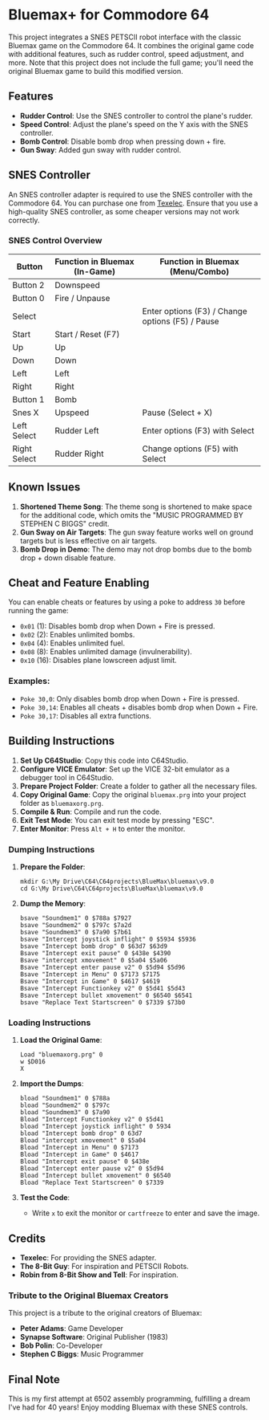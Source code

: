 # Bluemax+ for Commodore 64

This project integrates a SNES PETSCII robot interface with the classic Bluemax game on the Commodore 64. It combines the original game code with additional features, such as rudder control, speed adjustment, and more. Note that this project does not include the full game; you'll need the original Bluemax game to build this modified version.

## Features

- **Rudder Control**: Use the SNES controller to control the plane's rudder.
- **Speed Control**: Adjust the plane's speed on the Y axis with the SNES controller.
- **Bomb Control**: Disable bomb drop when pressing down + fire.
- **Gun Sway**: Added gun sway with rudder control.

## SNES Controller

An SNES controller adapter is required to use the SNES controller with the Commodore 64. You can purchase one from [Texelec](https://texelec.com/product/snes-adapter-commodore/). Ensure that you use a high-quality SNES controller, as some cheaper versions may not work correctly.

### SNES Control Overview

| Button           | Function in Bluemax (In-Game)     | Function in Bluemax (Menu/Combo)                 |
|------------------|-----------------------------------|--------------------------------------------------|
| Button 2         | Downspeed                         |                                                  |
| Button 0         | Fire / Unpause                    |                                                  |
| Select           |                                   | Enter options (F3) / Change options (F5) / Pause |
| Start            | Start / Reset (F7)                |                                                  |
| Up               | Up                                |                                                  |
| Down             | Down                              |                                                  |
| Left             | Left                              |                                                  |
| Right            | Right                             |                                                  |
| Button 1         | Bomb                              |                                                  |
| Snes X           | Upspeed                           | Pause (Select + X)                               |
| Left Select      | Rudder Left                       | Enter options (F3) with Select                   |
| Right Select     | Rudder Right                      | Change options (F5) with Select                  |

## Known Issues

1. **Shortened Theme Song**: The theme song is shortened to make space for the additional code, which omits the "MUSIC PROGRAMMED BY STEPHEN C BIGGS" credit.
2. **Gun Sway on Air Targets**: The gun sway feature works well on ground targets but is less effective on air targets.
3. **Bomb Drop in Demo**: The demo may not drop bombs due to the bomb drop + down disable feature.

## Cheat and Feature Enabling

You can enable cheats or features by using a poke to address `30` before running the game:

- `0x01` (1): Disables bomb drop when Down + Fire is pressed.
- `0x02` (2): Enables unlimited bombs.
- `0x04` (4): Enables unlimited fuel.
- `0x08` (8): Enables unlimited damage (invulnerability).
- `0x10` (16): Disables plane lowscreen adjust limit.

### Examples:

- `Poke 30,0`: Only disables bomb drop when Down + Fire is pressed.
- `Poke 30,14`: Enables all cheats + disables bomb drop when Down + Fire.
- `Poke 30,17`: Disables all extra functions.

## Building Instructions

1. **Set Up C64Studio**: Copy this code into C64Studio.
2. **Configure VICE Emulator**: Set up the VICE 32-bit emulator as a debugger tool in C64Studio.
3. **Prepare Project Folder**: Create a folder to gather all the necessary files.
4. **Copy Original Game**: Copy the original `bluemax.prg` into your project folder as `bluemaxorg.prg`.
5. **Compile & Run**: Compile and run the code.
6. **Exit Test Mode**: You can exit test mode by pressing "ESC".
7. **Enter Monitor**: Press `Alt + H` to enter the monitor.

### Dumping Instructions

1. **Prepare the Folder**:
    ```shell
    mkdir G:\My Drive\C64\C64projects\BlueMax\bluemax\v9.0
    cd G:\My Drive\C64\C64projects\BlueMax\bluemax\v9.0
    ```

2. **Dump the Memory**:
    ```shell
    bsave "Soundmem1" 0 $788a $7927
    bsave "Soundmem2" 0 $797c $7a2d
    bsave "Soundmem3" 0 $7a90 $7b61
    bsave "Intercept joystick inflight" 0 $5934 $5936
    bsave "Intercept bomb drop" 0 $63d7 $63d9
    Bsave "Intercept exit pause" 0 $438e $4390
    Bsave "intercept xmovement" 0 $5a04 $5a06 
    Bsave "Intercept enter pause v2" 0 $5d94 $5d96
    Bsave "Intercept in Menu" 0 $7173 $7175
    Bsave "Intercept in Game" 0 $4617 $4619
    Bsave "Intercept Functionkey v2" 0 $5d41 $5d43
    Bsave "Intercept bullet xmovement" 0 $6540 $6541
    bsave "Replace Text Startscreen" 0 $7339 $73b0
    ```

### Loading Instructions

1. **Load the Original Game**:
    ```shell
    Load "bluemaxorg.prg" 0
    w $D016
    X
    ```

2. **Import the Dumps**:
    ```shell
    bload "Soundmem1" 0 $788a
    bload "Soundmem2" 0 $797c
    bload "Soundmem3" 0 $7a90
    Bload "Intercept Functionkey v2" 0 $5d41
    bload "Intercept joystick inflight" 0 5934
    bload "Intercept bomb drop" 0 63d7
    Bload "intercept xmovement" 0 $5a04
    Bload "Intercept in Menu" 0 $7173
    Bload "Intercept in Game" 0 $4617
    Bload "Intercept exit pause" 0 $438e
    Bload "Intercept enter pause v2" 0 $5d94 
    Bload "Intercept bullet xmovement" 0 $6540
    Bload "Replace Text Startscreen" 0 $7339
    ```

3. **Test the Code**:
    - Write `x` to exit the monitor or `cartfreeze` to enter and save the image.

## Credits

- **Texelec**: For providing the SNES adapter.
- **The 8-Bit Guy**: For inspiration and PETSCII Robots.
- **Robin from 8-Bit Show and Tell**: For inspiration.

### Tribute to the Original Bluemax Creators

This project is a tribute to the original creators of Bluemax:

- **Peter Adams**: Game Developer
- **Synapse Software**: Original Publisher (1983)
- **Bob Polin**: Co-Developer
- **Stephen C Biggs**: Music Programmer

## Final Note

This is my first attempt at 6502 assembly programming, fulfilling a dream I've had for 40 years! Enjoy modding Bluemax with these SNES controls.
